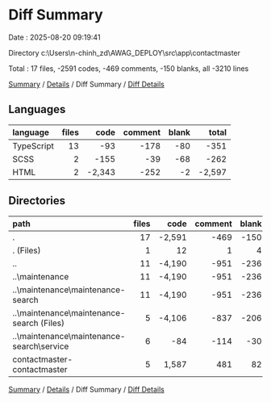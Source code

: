 # Diff Summary

Date : 2025-08-20 09:19:41

Directory c:\\Users\\n-chinh_zd\\AWAG_DEPLOY\\src\\app\\contactmaster

Total : 17 files,  -2591 codes, -469 comments, -150 blanks, all -3210 lines

[Summary](results.md) / [Details](details.md) / Diff Summary / [Diff Details](diff-details.md)

## Languages
| language | files | code | comment | blank | total |
| :--- | ---: | ---: | ---: | ---: | ---: |
| TypeScript | 13 | -93 | -178 | -80 | -351 |
| SCSS | 2 | -155 | -39 | -68 | -262 |
| HTML | 2 | -2,343 | -252 | -2 | -2,597 |

## Directories
| path | files | code | comment | blank | total |
| :--- | ---: | ---: | ---: | ---: | ---: |
| . | 17 | -2,591 | -469 | -150 | -3,210 |
| . (Files) | 1 | 12 | 1 | 4 | 17 |
| .. | 11 | -4,190 | -951 | -236 | -5,377 |
| ..\\maintenance | 11 | -4,190 | -951 | -236 | -5,377 |
| ..\\maintenance\\maintenance-search | 11 | -4,190 | -951 | -236 | -5,377 |
| ..\\maintenance\\maintenance-search (Files) | 5 | -4,106 | -837 | -206 | -5,149 |
| ..\\maintenance\\maintenance-search\\service | 6 | -84 | -114 | -30 | -228 |
| contactmaster-contactmaster | 5 | 1,587 | 481 | 82 | 2,150 |

[Summary](results.md) / [Details](details.md) / Diff Summary / [Diff Details](diff-details.md)